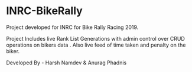 # INRC-BikeRally
Project developed for INRC for Bike Rally Racing 2019.

Project Includes live Rank List Generations with admin control over CRUD operations on bikers data .
Also live feed of time taken and penalty on the biker.



Developed By -
Harsh Namdev & 
Anurag Phadnis

